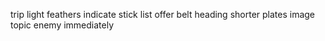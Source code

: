 trip light feathers indicate stick list offer belt heading shorter plates image topic enemy immediately